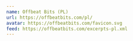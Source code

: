 ```yaml
---
name: Offbeat Bits (PL)
url: https://offbeatbits.com/pl/
avatar: https://offbeatbits.com/favicon.svg
feed: https://offbeatbits.com/excerpts-pl.xml
---
```

